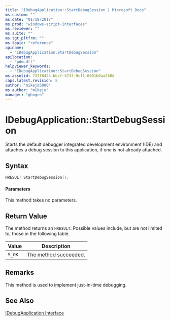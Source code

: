 ```yaml
---
title: "IDebugApplication::StartDebugSession | Microsoft Docs"
ms.custom: ""
ms.date: "01/18/2017"
ms.prod: "windows-script-interfaces"
ms.reviewer: ""
ms.suite: ""
ms.tgt_pltfrm: ""
ms.topic: "reference"
apiname: 
  - "IDebugApplication.StartDebugSession"
apilocation: 
  - "pdm.dll"
helpviewer_keywords: 
  - "IDebugApplication::StartDebugSession"
ms.assetid: 737f8424-bbcf-473f-9cf1-6601b9aa250d
caps.latest.revision: 8
author: "mikejo5000"
ms.author: "mikejo"
manager: "ghogen"
---
```

# IDebugApplication::StartDebugSession
Starts the default debugger integrated development environment (IDE) and attaches a debug session to this application, if one is not already attached.  
  
## Syntax  
  
```cpp
HRESULT StartDebugSession();  
```  
  
#### Parameters  
 This method takes no parameters.  
  
## Return Value  
 The method returns an `HRESULT`. Possible values include, but are not limited to, those in the following table.  
  
|Value|Description|  
|-----------|-----------------|  
|`S_OK`|The method succeeded.|  
  
## Remarks  
 This method is used to implement just-in-time debugging.  
  
## See Also  
 [IDebugApplication Interface](../../winscript/reference/idebugapplication-interface.md)